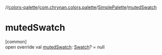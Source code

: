 //[colors-palette](../../../index.md)/[com.chrynan.colors.palette](../index.md)/[SimplePalette](index.md)/[mutedSwatch](muted-swatch.md)

# mutedSwatch

[common]\
open override val [mutedSwatch](muted-swatch.md): [Swatch](../-swatch/index.md)? = null
